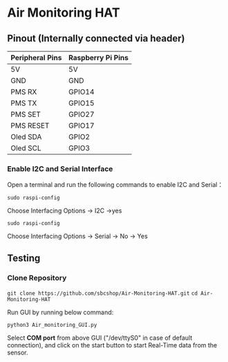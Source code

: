 # Air Monitoring HAT

## Pinout (Internally connected via header)

| Peripheral Pins  | Raspberry Pi Pins |
| ---------------- | ----------------- |
| 5V     	| 5V       |
| GND     	| GND      |
| PMS RX    | GPIO14   |
| PMS TX    | GPIO15   |
| PMS SET   | GPIO27   |
| PMS RESET | GPIO17   |
| Oled SDA  | GPIO2    |
| Oled SCL  | GPIO3    |


### Enable I2C and Serial Interface

Open a terminal and run the following commands to enable I2C and Serial：


``` sudo raspi-config ```

Choose Interfacing Options -> I2C ->yes 


``` sudo raspi-config ```

Choose Interfacing Options -> Serial -> No -> Yes


## Testing

### Clone Repository

``` git clone https://github.com/sbcshop/Air-Monitoring-HAT.git ```
``` cd Air-Monitoring-HAT ```

Run GUI by running below command:

``` python3 Air_monitoring_GUI.py ```

Select <b>COM port</b> from above GUI ("/dev/ttyS0" in case of default connection), 
and click on the start button to start Real-Time data from the sensor.



